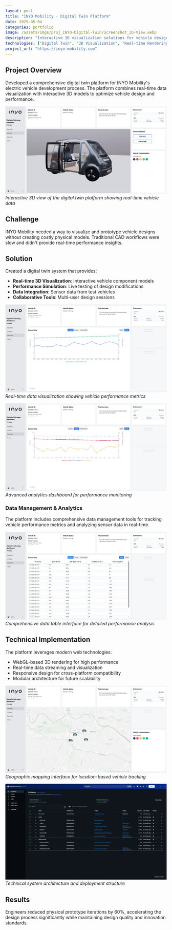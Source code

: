 ```yaml
---
layout: post
title: "INYO Mobility - Digital Twin Platform"
date: 2025-05-04
categories: portfolio
image: /assets/imgs/proj_INYO-Digital-Twin/Screenshot_3D-View.webp
description: "Interactive 3D visualization solutions for vehicle design optimization"
technologies: ["Digital Twin", "3D Visualization", "Real-time Rendering", "Data Integration"]
project_url: "https://inyo-mobility.com"
---
```


## Project Overview

Developed a comprehensive digital twin platform for INYO Mobility's electric vehicle development process. The platform combines real-time data visualization with interactive 3D models to optimize vehicle design and performance.

![Digital Twin 3D View](/assets/imgs/proj_INYO-Digital-Twin/Screenshot_3D-View.webp)
*Interactive 3D view of the digital twin platform showing real-time vehicle data*

## Challenge

INYO Mobility needed a way to visualize and prototype vehicle designs without creating costly physical models. Traditional CAD workflows were slow and didn't provide real-time performance insights.

## Solution

Created a digital twin system that provides:
- **Real-time 3D Visualization**: Interactive vehicle component models
- **Performance Simulation**: Live testing of design modifications
- **Data Integration**: Sensor data from test vehicles
- **Collaborative Tools**: Multi-user design sessions

![Data Visualization Charts](/assets/imgs/proj_INYO-Digital-Twin/Screenshot_Data-View-Chart.webp)
*Real-time data visualization showing vehicle performance metrics*

![Performance Analytics](/assets/imgs/proj_INYO-Digital-Twin/Screenshot_Data-View-Chart2.webp)
*Advanced analytics dashboard for performance monitoring*

### Data Management & Analytics

The platform includes comprehensive data management tools for tracking vehicle performance metrics and analyzing sensor data in real-time.

![Data Table View](/assets/imgs/proj_INYO-Digital-Twin/Screenshot_Data-View-Table.webp)
*Comprehensive data table interface for detailed performance analysis*

## Technical Implementation

The platform leverages modern web technologies:
- WebGL-based 3D rendering for high performance
- Real-time data streaming and visualization
- Responsive design for cross-platform compatibility
- Modular architecture for future scalability

![Geographic Data Visualization](/assets/imgs/proj_INYO-Digital-Twin/Screenshot_Map-View.webp)
*Geographic mapping interface for location-based vehicle tracking*

![System Architecture](/assets/imgs/proj_INYO-Digital-Twin/Screenshot_Docker-Structure.webp)
*Technical system architecture and deployment structure*

## Results

Engineers reduced physical prototype iterations by 60%, accelerating the design process significantly while maintaining design quality and innovation standards.